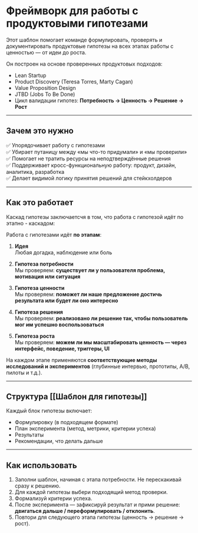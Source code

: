 # Фреймворк для работы с продуктовыми гипотезами

Этот шаблон помогает команде формулировать, проверять и документировать продуктовые гипотезы на всех этапах работы с ценностью — от идеи до роста.

Он построен на основе проверенных продуктовых подходов:
- Lean Startup
- Product Discovery (Teresa Torres, Marty Cagan)
- Value Proposition Design
- JTBD (Jobs To Be Done)
- Цикл валидации гипотез: **Потребность → Ценность → Решение → Рост**

---

## Зачем это нужно

✅ Упорядочивает работу с гипотезами  
✅ Убирает путаницу между «мы что-то придумали» и «мы проверили»  
✅ Помогает не тратить ресурсы на неподтверждённые решения  
✅ Поддерживает кросс-функциональную работу: продукт, дизайн, аналитика, разработка  
✅ Делает видимой логику принятия решений для стейкхолдеров

---

## Как это работает

Каскад гипотезы заключаетсчя в том, что работа с гипотезой идёт по этапно - каскадом:

Работа с гипотезами идёт **по этапам**:

1. **Идея**  
   Любая догадка, наблюдение или боль

2. **Гипотеза потребности**  
   Мы проверяем: **существует ли у пользователя проблема, мотивация или ситуация**

3. **Гипотеза ценности**  
   Мы проверяем: **поможет ли наше предложение достичь результата или будет ли оно интересно**

4. **Гипотеза решения**  
   Мы проверяем: **реализовано ли решение так, чтобы пользователь мог им успешно воспользоваться**

5. **Гипотеза роста**  
   Мы проверяем: **можем ли мы масштабировать ценность — через интерфейс, поведение, триггеры, UI**

На каждом этапе применяются **соответствующие методы исследований и экспериментов** (глубинные интервью, прототипы, A/B, пилоты и т.д.).


---

## Структура [[Шаблон для гипотезы]]

Каждый блок гипотезы включает:

- Формулировку (в подходящем формате)
- План эксперимента (метод, метрики, критерии успеха)
- Результаты
- Рекомендации, что делать дальше

---

## Как использовать

1. Заполни шаблон, начиная с этапа потребности. Не перескакивай сразу к решению.
2. Для каждой гипотезы выбери подходящий метод проверки.
3. Формализуй критерии успеха.
4. После эксперимента — зафиксируй результат и прими решение: **двигаться дальше / переформулировать / отклонить**.
5. Повтори для следующего этапа гипотезы (ценность → решение → рост).
